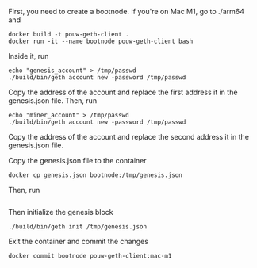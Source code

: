 First, you need to create a bootnode.
If you're on Mac M1, go to ./arm64 and
```shell
docker build -t pouw-geth-client .
docker run -it --name bootnode pouw-geth-client bash 
```
Inside it, run
```shell
echo "genesis_account" > /tmp/passwd
./build/bin/geth account new -password /tmp/passwd
```
Copy the address of the account and replace the first address it in the genesis.json file.
Then, run
```shell
echo "miner_account" > /tmp/passwd
./build/bin/geth account new -password /tmp/passwd
```
Copy the address of the account and replace the second address it in the genesis.json file.

Copy the genesis.json file to the container
```shell
docker cp genesis.json bootnode:/tmp/genesis.json
```


Then, run
```shell
```

Then initialize the genesis block
```shell
./build/bin/geth init /tmp/genesis.json
```
Exit the container and commit the changes
```shell
docker commit bootnode pouw-geth-client:mac-m1
```
